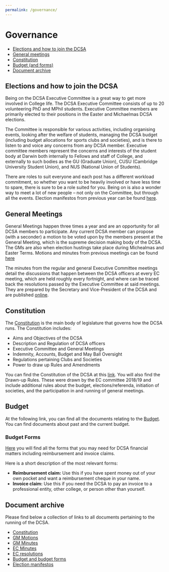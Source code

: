 ```yaml
---
permalink: /governance/
---
```


<!-- ## Overview: -->
# Governance

- [Elections and how to join the DCSA](#elections-and-how-to-join-the-dcsa)
- [General meetings](#general-meetings)
- [Constitution](#constitution)
- [Budget (and forms)](#budget)
- [Document archive](#document-archive)

## Elections and how to join the DCSA

Being on the DCSA Executive Committee is a great way to get more involved in College life. The DCSA Executive Committee consists of up to 20 volunteering PhD and MPhil students. Executive Committee members are primarily elected to their positions in the Easter and Michaelmas DCSA elections.

The Committee is responsible for various activities, including organising events, looking after the welfare of students, managing the DCSA budget (including budget allocations for sports clubs and societies), and is there to listen to and voice any concerns from any DCSA member. Executive committee members represent the concerns and interests of the student body at Darwin both internally to Fellows and staff of College, and externally to such bodies as the GU (Graduate Union), CUSU (Cambridge University Student Union), and NUS (National Union of Students).

There are roles to suit everyone and each post has a different workload commitment, so whether you want to be heavily involved or have less time to spare, there is sure to be a role suited for you. Being on is also a wonder way to meet a lot of new people – not only on the Committee, but through all the events. Election manifestos from previous year can be found [here](#document-archive).


## General Meetings

General Meetings happen three times a year and are an opportunity for all DCSA members to participate. Any current DCSA member can propose (with a seconder) a motion to be voted upon by the members present at the General Meeting, which is the supreme decision making body of the DCSA. The GMs are also when election hustings take place during Michealmas and Easter Terms. Motions and minutes from previous meetings can be found [here](#document-archive)

The minutes from the regular and general Executive Committee meetings detail the discussions that happen between the DCSA officers at every EC meeting, which are held roughly every fortnight, and where can be traced back the resolutions passed by the Executive Committee at said meetings. They are prepared by the Secretary and Vice-President of the DCSA and are published [online](#document-archive).

## Constitution
<!-- [DCSA Constitution and Schedule and Regulations](https://drive.google.com/drive/folders/1YTp015nqyTUjO1NJg8bwB_aFXKm0IE2C?usp=sharing) -->
The [Constitution](#document-archive) is the main body of legislature that governs how the DCSA runs.
The Constitution includes:
 - Aims and Objectives of the DCSA
 - Description and Regulation of DCSA officers
 - Executive Committee and General Meetings
 - Indemnity, Accounts, Budget and May Ball Oversight
 - Regulations pertaining Clubs and Societies
 - Power to draw up Rules and Amendments

You can find the Constitution of the DCSA at this [link](https://drive.google.com/drive/folders/1YTp015nqyTUjO1NJg8bwB_aFXKm0IE2C?usp=sharing). You will also find the Drawn-up Rules. These were drawn by the EC committee 2018/19 and include additional rules about the budget, elections/referenda, initiation of societies, and the participation in and running of general meetings.

## Budget

At the following link, you can find all the documents relating to the [Budget](https://drive.google.com/drive/folders/1M5SYZkW-VbTLP3UTK68mT0rAn7YemYP6?usp=sharing). You can find documents about past and the current budget.

### Budget Forms

[Here](https://drive.google.com/drive/folders/1M5SYZkW-VbTLP3UTK68mT0rAn7YemYP6?usp=sharing) you will find all the forms that you may need for DCSA financial matters including reimbursement and invoice claims.

Here is a short description of the most relevant forms:
- **Reimbursement claim:** Use this if you have spent money out of your own pocket and want a reimbursement cheque in your name.
- **Invoice claim:** Use this if you need the DCSA to pay an invoice to a professional entity, other college, or person other than yourself.


## Document archive

Please find below a collection of links to all documents pertaining to the running of the DCSA.
- [Constitution](https://drive.google.com/drive/folders/1YTp015nqyTUjO1NJg8bwB_aFXKm0IE2C?usp=sharing)
- [GM Motions](https://drive.google.com/drive/folders/11tTTNB7E3WyPY07JaFyHgYwTBm2QyFzi?usp=sharing)
- [GM Minutes](https://drive.google.com/drive/folders/19PYVshwgP5STIgzL1XjRbcRmy392xsVb?usp=sharing)
- [EC Minutes](https://drive.google.com/drive/folders/1SOZxWncAs0WJbqdfSN1R20soiIxtdSCD?usp=sharing)
- [EC resolutions](https://drive.google.com/drive/folders/1fjGT1VK8naco_KlAP8lleJe-v71hSfLb?usp=sharing)
- [Budget and budget forms](https://drive.google.com/drive/folders/1M5SYZkW-VbTLP3UTK68mT0rAn7YemYP6?usp=sharing)
- [Election manifestos](https://drive.google.com/drive/folders/1TN6duqQsHlD-sXEV9zm1ChUaFKwCk6nI?usp=sharing)
